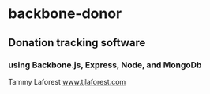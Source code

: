 # backbone-donor

## Donation tracking software

### using Backbone.js, Express, Node, and MongoDb

Tammy Laforest
www.tjlaforest.com
